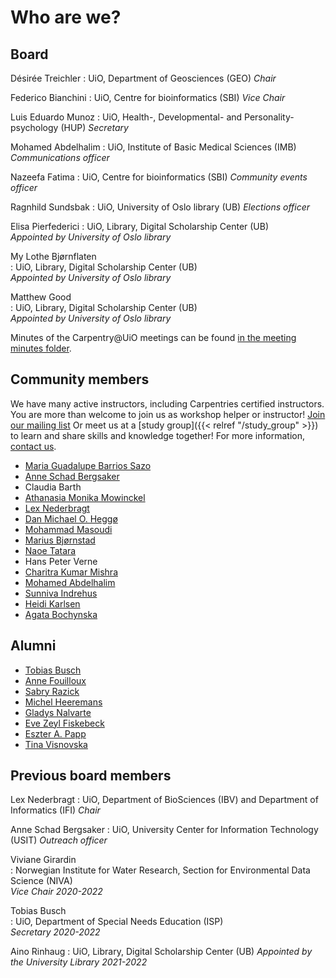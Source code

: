 # Who are we?

## Board
Désirée Treichler
: UiO, Department of Geosciences (GEO)
  _Chair_

Federico Bianchini
: UiO, Centre for bioinformatics (SBI)
  _Vice Chair_
  
Luis Eduardo Munoz
: UiO, Health-, Developmental- and Personality- psychology (HUP)
  _Secretary_

Mohamed Abdelhalim
: UiO, Institute of Basic Medical Sciences (IMB)
  _Communications officer_

Nazeefa Fatima
: UiO, Centre for bioinformatics (SBI)
  _Community events officer_

Ragnhild Sundsbak
: UiO, University of Oslo library (UB)
_Elections officer_

Elisa Pierfederici
: UiO, Library, Digital Scholarship Center (UB)  
  _Appointed by University of Oslo library_

My Lothe Bjørnflaten      
: UiO, Library, Digital Scholarship Center (UB)  
  _Appointed by University of Oslo library_

Matthew Good      
: UiO, Library, Digital Scholarship Center (UB)  
  _Appointed by University of Oslo library_
  
Minutes of the Carpentry\@UiO meetings can be found [in the meeting minutes folder](https://github.com/uio-carpentry/organisational/tree/master/meetings).

## Community members

We have many active instructors, including Carpentries certified instructors. 
You are more than welcome to join us as workshop helper or instructor! [Join our mailing list](https://sympa.uio.no/carpentry.uio.no/subscribe/organizers?previous_action=info) Or meet us at a [study group]({{< relref "/study_group" >}}) to learn and share skills and knowledge together!
For more information, [contact us](mailto:contact-us@carpentry.uio.no). 

* [Maria Guadalupe Barrios Sazo](http://github.com/guadabsb15)
* [Anne Schad Bergsaker](http://github.com/annesbe)
* Claudia Barth
* [Athanasia Monika Mowinckel](http://github.com/Athanasiamo)
* [Lex Nederbragt](http://github.com/lexnederbragt)
* [Dan Michael O. Heggø](http://github.com/danmichaelo)
* [Mohammad Masoudi](http://github.com/MohammadMasoudi)
* [Marius Bjørnstad](http://github.com/fa2k)
* [Naoe Tatara](http://github.com/naoe-tatara)
* Hans Peter Verne
* [Charitra Kumar Mishra](http://github.com/)
* [Mohamed Abdelhalim ](http://github.com/Me6me82)
* [Sunniva Indrehus ](http://github.com/sunnivin)
* [Heidi Karlsen](http://github.com/heidikarlsen)
* [Agata Bochynska](http://github.com/agboch)

## Alumni

* [Tobias Busch](http://github.com/Teebusch)
* [Anne Fouilloux](http://github.com/annefou)
* [Sabry Razick](http://github.com/sabryr)
* [Michel Heeremans](http://github.com/heereman)
* [Gladys Nalvarte](http://github.com/GladysNalvarte)
* [Eve Zeyl Fiskebeck](http://github.com/evezeyl)
* [Eszter A. Papp](http://github.com/eapapp)
* [Tina Visnovska](http://github.com/tinavisnovska)

## Previous board members
Lex Nederbragt
: UiO, Department of BioSciences (IBV) and Department of Informatics (IFI)
_Chair_ 

Anne Schad Bergsaker
: UiO, University Center for Information Technology (USIT)
_Outreach officer_

Viviane Girardin  
: Norwegian Institute for Water Research, Section for Environmental Data Science (NIVA)  
  _Vice Chair 2020-2022_

Tobias Busch  
: UiO, Department of Special Needs Education (ISP)  
  _Secretary 2020-2022_

Aino Rinhaug
: UiO, Library, Digital Scholarship Center (UB)
  _Appointed by the University Library 2021-2022_
